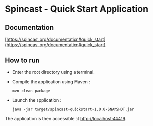 # Spincast - Quick Start Application

## Documentation

[https://spincast.org/documentation#quick_start](https://spincast.org/documentation#quick_start)

## How to run

- Enter the root directory using a terminal.


- Compile the application using Maven :  

  `mvn clean package`


- Launch the application :  

  `java -jar target/spincast-quickstart-1.0.0-SNAPSHOT.jar`

The application is then accessible at [http://localhost:44419](http://localhost:44419).